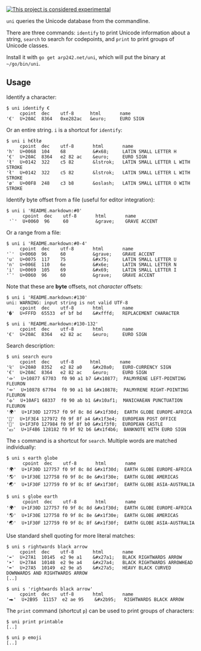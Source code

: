 [![This project is considered experimental](https://img.shields.io/badge/Status-experimental-red.svg)](https://arp242.net/status/experimental)

`uni` queries the Unicode database from the commandline.

There are three commands: `identify` to print Unicode information about a
string, `search` to search for codepoints, and `print` to print groups of
Unicode classes.

Install it with `go get arp242.net/uni`, which will put the binary at
`~/go/bin/uni`.

Usage
-----

Identify a character:

	$ uni identify €
	     cpoint  dec    utf-8      html       name
	'€'  U+20AC  8364   0xe282ac   &euro;     EURO SIGN

Or an entire string. `i` is a shortcut for `identify`:

	$ uni i h€łłø
	     cpoint  dec    utf-8       html       name
	'h'  U+0068  104    68          &#x68;     LATIN SMALL LETTER H
	'€'  U+20AC  8364   e2 82 ac    &euro;     EURO SIGN
	'ł'  U+0142  322    c5 82       &lstrok;   LATIN SMALL LETTER L WITH STROKE
	'ł'  U+0142  322    c5 82       &lstrok;   LATIN SMALL LETTER L WITH STROKE
	'ø'  U+00F8  248    c3 b8       &oslash;   LATIN SMALL LETTER O WITH STROKE

Identify byte offset from a file (useful for editor integration):

	$ uni i 'README.markdown:#0'
	      cpoint  dec    utf-8       html       name
	 '`'  U+0060  96     60          &grave;    GRAVE ACCENT

Or a range from a file:

	$ uni i 'README.markdown:#0-4'
	     cpoint  dec    utf-8       html       name
	'`'  U+0060  96     60          &grave;    GRAVE ACCENT
	'u'  U+0075  117    75          &#x75;     LATIN SMALL LETTER U
	'n'  U+006E  110    6e          &#x6e;     LATIN SMALL LETTER N
	'i'  U+0069  105    69          &#x69;     LATIN SMALL LETTER I
	'`'  U+0060  96     60          &grave;    GRAVE ACCENT

Note that these are **byte** offsets, not *character* offsets:

	$ uni i 'README.markdown:#130'
	uni: WARNING: input string is not valid UTF-8
	     cpoint  dec    utf-8       html       name
	'�'  U+FFFD  65533  ef bf bd    &#xfffd;   REPLACEMENT CHARACTER

	$ uni i 'README.markdown:#130-132'
	     cpoint  dec    utf-8       html       name
	'€'  U+20AC  8364   e2 82 ac    &euro;     EURO SIGN

Search description:

	$ uni search euro
	     cpoint  dec    utf-8      html       name
	'₠'  U+20A0  8352   e2 82 a0    &#x20a0;   EURO-CURRENCY SIGN
	'€'  U+20AC  8364   e2 82 ac    &euro;     EURO SIGN
	'𐡷'  U+10877 67703  f0 90 a1 b7 &#x10877;  PALMYRENE LEFT-POINTING FLEURON
	'𐡸'  U+10878 67704  f0 90 a1 b8 &#x10878;  PALMYRENE RIGHT-POINTING FLEURON
	'𐫱'  U+10AF1 68337  f0 90 ab b1 &#x10af1;  MANICHAEAN PUNCTUATION FLEURON
	'🌍'  U+1F30D 127757 f0 9f 8c 8d &#x1f30d;  EARTH GLOBE EUROPE-AFRICA
	'🏤'  U+1F3E4 127972 f0 9f 8f a4 &#x1f3e4;  EUROPEAN POST OFFICE
	'🏰'  U+1F3F0 127984 f0 9f 8f b0 &#x1f3f0;  EUROPEAN CASTLE
	'💶'  U+1F4B6 128182 f0 9f 92 b6 &#x1f4b6;  BANKNOTE WITH EURO SIGN

The `s` command is a shortcut for `search`. Multiple words are matched
individually:

	$ uni s earth globe
	      cpoint  dec    utf-8       html       name
	'🌍'  U+1F30D 127757 f0 9f 8c 8d &#x1f30d;  EARTH GLOBE EUROPE-AFRICA
	'🌎'  U+1F30E 127758 f0 9f 8c 8e &#x1f30e;  EARTH GLOBE AMERICAS
	'🌏'  U+1F30F 127759 f0 9f 8c 8f &#x1f30f;  EARTH GLOBE ASIA-AUSTRALIA

	$ uni s globe earth
	      cpoint  dec    utf-8       html       name
	'🌍'  U+1F30D 127757 f0 9f 8c 8d &#x1f30d;  EARTH GLOBE EUROPE-AFRICA
	'🌎'  U+1F30E 127758 f0 9f 8c 8e &#x1f30e;  EARTH GLOBE AMERICAS
	'🌏'  U+1F30F 127759 f0 9f 8c 8f &#x1f30f;  EARTH GLOBE ASIA-AUSTRALIA

Use standard shell quoting for more literal matches:

	$ uni s rightwards black arrow
	     cpoint  dec    utf-8       html       name
	'➡'  U+27A1  10145  e2 9e a1    &#x27a1;   BLACK RIGHTWARDS ARROW
	'➤'  U+27A4  10148  e2 9e a4    &#x27a4;   BLACK RIGHTWARDS ARROWHEAD
	'➥'  U+27A5  10149  e2 9e a5    &#x27a5;   HEAVY BLACK CURVED DOWNWARDS AND RIGHTWARDS ARROW
	[..]

	$ uni s 'rightwards black arrow'
	     cpoint  dec    utf-8       html       name
	'⮕'  U+2B95  11157  e2 ae 95    &#x2b95;   RIGHTWARDS BLACK ARROW

The `print` command (shortcut `p`) can be used to print groups of characters:

	$ uni print printable
	[..]

	$ uni p emoji
	[..]

